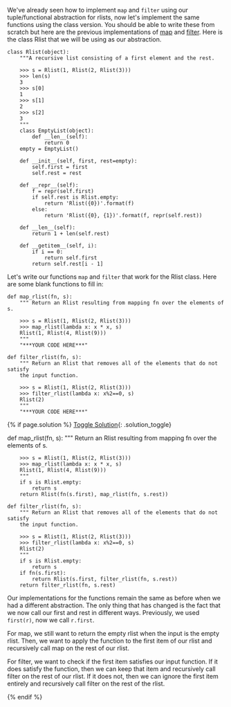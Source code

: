 We've already seen how to implement `map` and `filter` using our tuple/functional abstraction for rlists, now let's implement the same functions using the class version. You should be able to write these from scratch but here are the previous implementations of [map](http://markmiyashita.com/cs61a/sp13/problems/map_rlist/) and [filter](http://markmiyashita.com/cs61a/sp13/problems/filter_rlist/). Here is the class Rlist that we will be using as our abstraction.

    class Rlist(object):
        """A recursive list consisting of a first element and the rest.

        >>> s = Rlist(1, Rlist(2, Rlist(3)))
        >>> len(s)
        3
        >>> s[0]
        1
        >>> s[1]
        2
        >>> s[2]
        3
        """
        class EmptyList(object):
            def __len__(self):
                return 0
        empty = EmptyList()

        def __init__(self, first, rest=empty):
            self.first = first
            self.rest = rest

        def __repr__(self):
            f = repr(self.first)
            if self.rest is Rlist.empty:
                return 'Rlist({0})'.format(f)
            else:
                return 'Rlist({0}, {1})'.format(f, repr(self.rest))

        def __len__(self):
            return 1 + len(self.rest)

        def __getitem__(self, i):
            if i == 0:
                return self.first
            return self.rest[i - 1]

Let's write our functions `map` and `filter` that work for the Rlist class. Here are some blank functions to fill in:

    def map_rlist(fn, s):
        """ Return an Rlist resulting from mapping fn over the elements of s.

        >>> s = Rlist(1, Rlist(2, Rlist(3)))
        >>> map_rlist(lambda x: x * x, s)
        Rlist(1, Rlist(4, Rlist(9)))
        """
        "***YOUR CODE HERE***"

    def filter_rlist(fn, s):
        """ Return an Rlist that removes all of the elements that do not satisfy
        the input function.

        >>> s = Rlist(1, Rlist(2, Rlist(3)))
        >>> filter_rlist(lambda x: x%2==0, s)
        Rlist(2)
        """
        "***YOUR CODE HERE***"

{% if page.solution %}
[Toggle Solution](#solution){: .solution_toggle}

<div class="solution" markdown="1">
    def map_rlist(fn, s):
        """ Return an Rlist resulting from mapping fn over the elements of s.

        >>> s = Rlist(1, Rlist(2, Rlist(3)))
        >>> map_rlist(lambda x: x * x, s)
        Rlist(1, Rlist(4, Rlist(9)))
        """
        if s is Rlist.empty:
            return s
        return Rlist(fn(s.first), map_rlist(fn, s.rest))

    def filter_rlist(fn, s):
        """ Return an Rlist that removes all of the elements that do not satisfy
        the input function. 

        >>> s = Rlist(1, Rlist(2, Rlist(3)))
        >>> filter_rlist(lambda x: x%2==0, s)
        Rlist(2)
        """
        if s is Rlist.empty:
            return s
        if fn(s.first):
            return Rlist(s.first, filter_rlist(fn, s.rest))
        return filter_rlist(fn, s.rest)
  
Our implementations for the functions remain the same as before when we had a different abstraction. The only thing that has changed is the fact that we now call our first and rest in different ways. Previously, we used `first(r)`, now we call `r.first`.

For map, we still want to return the empty rlist when the input is the empty rlist. Then, we want to apply the function to the first item of our rlist and recursively call map on the rest of our rlist.

For filter, we want to check if the first item satisfies our input function. If it does satisfy the function, then we can keep that item and recursively call filter on the rest of our rlist. If it does not, then we can ignore the first item entirely and recursively call filter on the rest of the rlist.
</div>
{% endif %}
